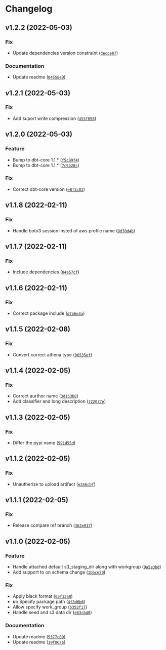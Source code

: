 # Changelog

<!--next-version-placeholder-->

## v1.2.2 (2022-05-03)
### Fix
* Update dependencies version constraint ([`decce07`](https://github.com/vdn-tools/dbt-athena2/commit/decce072a92295066769af3338249e9d28d88950))

### Documentation
* Update readme ([`84558e9`](https://github.com/vdn-tools/dbt-athena2/commit/84558e962ae73dd83eb3639e92750e72bc6884cd))

## v1.2.1 (2022-05-03)
### Fix
* Add suport write compression ([`453f898`](https://github.com/vdn-tools/dbt-athena2/commit/453f898acf753f3b52c8295e067326ac99c1e3b8))

## v1.2.0 (2022-05-03)
### Feature
* Bump to dbt-core 1.1.* ([`f5c99f4`](https://github.com/vdn-tools/dbt-athena2/commit/f5c99f4fb20fcd58e850ad6df51c36af994a3253))
* Bump to dbt-core 1.1.* ([`7c9b28c`](https://github.com/vdn-tools/dbt-athena2/commit/7c9b28ccb904553dfd2063d16495bca86c2b9670))

### Fix
* Correct dbt-core version ([`e8f3c83`](https://github.com/vdn-tools/dbt-athena2/commit/e8f3c83844ed7283284dfc9e95b043699f559f42))

## v1.1.8 (2022-02-11)
### Fix
* Handle boto3 session insted of aws profile name ([`0d70d4b`](https://github.com/vdn-tools/dbt-athena2/commit/0d70d4b2a9a8aca0aa7c154e29a4207f861bfde4))

## v1.1.7 (2022-02-11)
### Fix
* Include dependencies ([`04a57cf`](https://github.com/vdn-tools/dbt-athena2/commit/04a57cf75fe44d3461988eeeba3959d2caa447db))

## v1.1.6 (2022-02-11)
### Fix
* Correct package include ([`d7b6e3a`](https://github.com/vdn-tools/dbt-athena2/commit/d7b6e3ac6ea8dce0cdbe0d0a85fe97ab368f9781))

## v1.1.5 (2022-02-08)
### Fix
* Convert correct athena type ([`06535ef`](https://github.com/vdn-tools/dbt-athena2/commit/06535ef5ede7eac5c29ddfa0e22d5e1ca320bd03))

## v1.1.4 (2022-02-05)
### Fix
* Correct aurthor name ([`3d153b8`](https://github.com/vdn-tools/dbt-athena2/commit/3d153b8c89697844aab1d2ef06b21c485ec0d45b))
* Add classifier and long description ([`322077e`](https://github.com/vdn-tools/dbt-athena2/commit/322077e49ab1b7e699605d848b58806a94469e8d))

## v1.1.3 (2022-02-05)
### Fix
* Differ the pypi name ([`991d55d`](https://github.com/vdn-tools/dbt-athena/commit/991d55d40ae498f00cf174674cc40f0ddba0683c))

## v1.1.2 (2022-02-05)
### Fix
* Unautherize to upload artifact ([`e246cbf`](https://github.com/vdn-tools/dbt-athena/commit/e246cbf26e8da57cc4c856194c1e2b9ed05a45d3))

## v1.1.1 (2022-02-05)
### Fix
* Release compare ref branch ([`362e017`](https://github.com/vdn-tools/dbt-athena/commit/362e0177dccb83dcf8806bf08ff6fa1e0cd8efe2))

## v1.1.0 (2022-02-05)
### Feature
* Handle attached default s3_staging_dir along with workgroup ([`9a5e3bd`](https://github.com/vdn-tools/dbt-athena/commit/9a5e3bdb40307be2b0ab6af2897d68351497f98e))
* Add support to on schema change ([`1bbce50`](https://github.com/vdn-tools/dbt-athena/commit/1bbce5096248cbfde33a82e53ea790f5554ff914))

### Fix
* Apply black format ([`05f13a0`](https://github.com/vdn-tools/dbt-athena/commit/05f13a014d44139904d24becd3227bb691d7c71c))
* **ci:** Specify package path ([`4f3d6b6`](https://github.com/vdn-tools/dbt-athena/commit/4f3d6b63015a7ec6440380ab62ca0547533d05c8))
* Allow specify work_group ([`b352f17`](https://github.com/vdn-tools/dbt-athena/commit/b352f170816a8723248e959582944435378078c3))
* Handle seed and s3 data dir ([`e83cb40`](https://github.com/vdn-tools/dbt-athena/commit/e83cb4074d3252be0171c68598a6d0b163816026))

### Documentation
* Update readme ([`5377c09`](https://github.com/vdn-tools/dbt-athena/commit/5377c0923a4d512e57cbd219b2776cbc36d99b63))
* Update readme ([`19f06a6`](https://github.com/vdn-tools/dbt-athena/commit/19f06a6eab7389d19aa3b6fb9fc410c76521fb9b))
